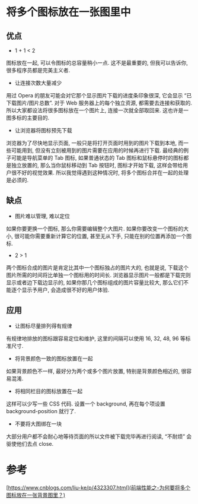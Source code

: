 # 将多个图标放在一张图里中
## 优点

* 1 + 1 < 2

图标放在一起, 可以令图标的总容量稍小一点. 这不是最重要的, 但我可以告诉你, 很多程序员都是完美主义者.

* 让连接次数大量减少

用过 Opera 的朋友可能会对它那个显示图片下载的进度条印象很深, 它会显示 “已下载图片/图片总数”. 对于 Web 服务器上的每个独立资源, 都需要去连接和获取的. 所以大家都设法将很多图标放在一个图片上, 连接一次就全部取回来. 这也许是一图多标的主要目的.

* 让浏览器将图标预先下载

浏览器为了尽快地显示页面, 一般只是将打开页面时用到的图片下载到本地, 而一些可能用到, 但没有立刻被用到的图片需要在应用的时候再进行下载. 最经典的例子可能是导航菜单的 Tab 图标, 如果普通状态的 Tab 图标和鼠标悬停时的图标都是独立放置的, 那么当你鼠标移动到 Tab 按钮时, 图标才开始下载, 这样会带给用户很不好的视觉效果. 所以我觉得遇到这种情况时, 将多个图标合并在一起的处理是必须的.

## 缺点

* 图片难以管理, 难以定位

如果你要更换一个图标, 那么你需要编辑整个大图片. 如果你要改变一个图标的大小, 很可能你需要重新计算它的位置, 甚至无从下手, 只能在别的位置再添加一个图标.

* 2 > 1

两个图标合成的图片是肯定比其中一个图标独占的图片大的, 也就是说, 下载这个图片所需的时间将比单独一个图标用的时间长. 浏览器显示图片一般都是下载完则显示或者边下载边显示的, 如果你那几个图标组成的图片容量比较大, 那么它们不能逐个显示予用户, 会造成很不好的用户体验.

## 应用

* 让图标尽量排列得有规律

有规律地排放的图标跟容易定位和维护, 这里的间隔可以使用 16, 32, 48, 96 等标准尺寸.

* 将背景颜色一致的图标放置在一起

如果背景颜色不一样, 最好分为两个或多个图片放置, 特别是背景颜色相近的, 很容易混淆.

* 将相同栏目的图标放置在一起

这样可以少写一些 CSS 代码. 设置一个 background, 再在每个项设置 background-position 就行了.

* 不要将大图绑在一块

大部分用户都不会耐心地等待页面的所以文件被下载完毕再进行阅读, “不耐烦” 会驱使他们去点 close.

# 参考

[https://www.cnblogs.com/liu-ke/p/4323307.html](前端性能之-为何要将多个图标放在一张背景图里？)